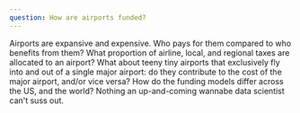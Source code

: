 ```yaml
---
question: How are airports funded?
---
```


Airports are expansive and expensive. Who pays for them compared to who benefits from them? What proportion of airline, local, and regional taxes are allocated to an airport? What about teeny tiny airports that exclusively fly into and out of a single major airport: do they contribute to the cost of the major airport, and/or vice versa? How do the funding models differ across the US, and the world? Nothing an up-and-coming wannabe data scientist can't suss out.
